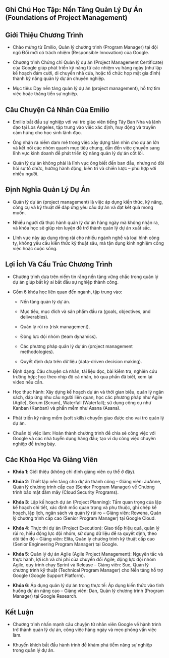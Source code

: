 ## Ghi Chú Học Tập: Nền Tảng Quản Lý Dự Án (Foundations of Project Management)

## Giới Thiệu Chương Trình

- Chào mừng từ Emilio, Quản lý chương trình (Program Manager) tại đội ngũ Đổi mới có trách nhiệm (Responsible Innovation) của Google.
    
- Chương trình Chứng chỉ Quản lý dự án (Project Management Certificate) của Google giúp phát triển kỹ năng từ các nhiệm vụ hàng ngày (như lập kế hoạch đám cưới, di chuyển nhà cửa, hoặc tổ chức họp mặt gia đình) thành kỹ năng quản lý dự án chuyên nghiệp.
    
- Mục tiêu: Dạy nền tảng quản lý dự án (project management), hỗ trợ tìm việc hoặc thăng tiến sự nghiệp.
    

## Câu Chuyện Cá Nhân Của Emilio

- Emilio bắt đầu sự nghiệp với vai trò giáo viên tiếng Tây Ban Nha và lãnh đạo tại Los Angeles, tập trung vào việc xác định, huy động và truyền cảm hứng cho học sinh lãnh đạo.
    
- Ông nhận ra niềm đam mê trong việc xây dựng tầm nhìn cho dự án lớn và kết nối các nhóm quanh mục tiêu chung, dẫn đến việc chuyển sang lĩnh vực kinh doanh để phát triển kỹ năng quản lý dự án cốt lõi.
    
- Quản lý dự án không phải là lĩnh vực ông biết đến ban đầu, nhưng nó đòi hỏi sự tổ chức, hướng hành động, kiên trì và chiến lược – phù hợp với nhiều người.
    

## Định Nghĩa Quản Lý Dự Án

- Quản lý dự án (project management) là việc áp dụng kiến thức, kỹ năng, công cụ và kỹ thuật để đáp ứng yêu cầu dự án và đạt kết quả mong muốn.
    
- Nhiều người đã thực hành quản lý dự án hàng ngày mà không nhận ra, và khóa học sẽ giúp rèn luyện để trở thành quản lý dự án xuất sắc.
    
- Lĩnh vực này áp dụng rộng rãi cho nhiều ngành nghề và loại hình công ty, không yêu cầu kiến thức kỹ thuật sâu, mà tận dụng kinh nghiệm công việc hoặc cuộc sống.
    

## Lợi Ích Và Cấu Trúc Chương Trình

- Chương trình dựa trên niềm tin rằng nền tảng vững chắc trong quản lý dự án giúp bất kỳ ai bắt đầu sự nghiệp thành công.
    
- Gồm 6 khóa học liên quan đến ngành, tập trung vào:
    
    - Nền tảng quản lý dự án.
        
    - Mục tiêu, mục đích và sản phẩm đầu ra (goals, objectives, and deliverables).
        
    - Quản lý rủi ro (risk management).
        
    - Động lực đội nhóm (team dynamics).
        
    - Các phương pháp quản lý dự án (project management methodologies).
        
    - Quyết định dựa trên dữ liệu (data-driven decision making).
        
- Định dạng: Câu chuyện cá nhân, tài liệu đọc, bài kiểm tra, nghiên cứu trường hợp; học theo nhịp độ cá nhân, bỏ qua phần đã biết, xem lại video nếu cần.
    
- Học thực hành: Xây dựng kế hoạch dự án và thời gian biểu, quản lý ngân sách, đáp ứng nhu cầu người liên quan, học các phương pháp như Agile (Agile), Scrum (Scrum), Waterfall (Waterfall); sử dụng công cụ như Kanban (Kanban) và phần mềm như Asana (Asana).
    
- Phát triển kỹ năng mềm (soft skills) chuyển giao được cho vai trò quản lý dự án.
    
- Chuẩn bị việc làm: Hoàn thành chương trình để chia sẻ công việc với Google và các nhà tuyển dụng hàng đầu; tạo ví dụ công việc chuyên nghiệp để trưng bày.
    

## Các Khóa Học Và Giảng Viên

- **Khóa 1**: Giới thiệu (không chỉ định giảng viên cụ thể ở đây).
    
- **Khóa 2**: Thiết lập nền tảng cho dự án thành công – Giảng viên: JuAnne, Quản lý chương trình cấp cao (Senior Program Manager) về Chương trình bảo mật đám mây (Cloud Security Programs).
    
- **Khóa 3**: Lập kế hoạch dự án (Project Planning): Tầm quan trọng của lập kế hoạch chi tiết, xác định mốc quan trọng và phụ thuộc, ghi chép kế hoạch, lập lịch, ngân sách và quản lý rủi ro – Giảng viên: Rowena, Quản lý chương trình cấp cao (Senior Program Manager) tại Google Cloud.
    
- **Khóa 4**: Thực thi dự án (Project Execution): Giao tiếp hiệu quả, quản lý rủi ro, hiểu động lực đội nhóm, sử dụng dữ liệu để ra quyết định, theo dõi tiến độ – Giảng viên: Elita, Quản lý chương trình kỹ thuật cấp cao (Senior Engineering Program Manager) tại Google.
    
- **Khóa 5**: Quản lý dự án Agile (Agile Project Management): Nguyên tắc và thực hành, lợi ích và chi phí của chuyển đổi Agile, động lực đội nhóm Agile, quy trình chạy Sprint và Release – Giảng viên: Sue, Quản lý chương trình kỹ thuật (Technical Program Manager) cho Nền tảng hỗ trợ Google (Google Support Platform).
    
- **Khóa 6**: Áp dụng quản lý dự án trong thực tế: Áp dụng kiến thức vào tình huống dự án nâng cao – Giảng viên: Dan, Quản lý chương trình (Program Manager) tại Google Research.
    

## Kết Luận

- Chương trình nhấn mạnh câu chuyện từ nhân viên Google về hành trình trở thành quản lý dự án, công việc hàng ngày và mẹo phỏng vấn việc làm.
    
- Khuyến khích bắt đầu hành trình để khám phá tiềm năng sự nghiệp trong quản lý dự án.